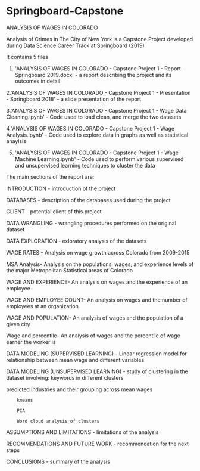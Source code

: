 # Springboard-Capstone
ANALYSIS OF WAGES IN COLORADO

Analysis of Crimes in The City of New York is a Capstone Project developed during Data Science Career Track at Springboard (2019)

It contains 5 files


1. 'ANALYSIS OF WAGES IN COLORADO - Capstone Project 1 - Report - Springboard 2019.docx' - a report describing the project and its outcomes in detail

2.'ANALYSIS OF WAGES IN COLORADO - Capstone Project 1 -  Presentation - Springboard 2018' - a slide presentation of the report 

3.'ANALYSIS OF WAGES IN COLORADO   - Capstone Project 1 - Wage Data Cleaning.ipynb' - Code used to load clean, and merge the two datasets

4 'ANALYSIS OF WAGES IN COLORADO  - Capstone Project 1 - Wage Analysis.ipynb' - Code used to explore data in graphs as well as statistical anaylsis

5. 'ANALYSIS OF WAGES IN COLORADO  - Capstone Project 1 - Wage Machine Learning.ipynb' - Code used to perform various supervised and unsupervised learning techniques to cluster the data



The main sections of the report are:


INTRODUCTION - introduction of the project

DATABASES - description of the databases used during the project

CLIENT - potential client of this project

DATA WRANGLING - wrangling procedures performed on the original dataset

DATA EXPLORATION - exloratory analysis of the datasets

WAGE RATES - Analysis on wage growth across Colorado from 2009-2015

MSA Analysis- Analysis on the populations, wages, and experience levels of the major Metropolitan Statistical areas of Colorado

WAGE AND EXPERIENCE- An analysis on wages and the experience of an employee

WAGE AND EMPLOYEE COUNT- An analysis on wages and the number of employees at an organization

WAGE AND POPULATION- An analysis of wages and the population of a given city

Wage and percentile- An analysis of wages and the percentile of wage earner the worker is

DATA MODELING (SUPERVISED LEARNING)	- Linear regression model for relationship between mean wage and different variables

DATA MODELING (UNSUPERVISED LEARNING) - study of clustering in the dataset involving: 
	keywords in different clusters
	
  predicted industries and their grouping across mean wages
  
		kmeans
		
		PCA	
		
		Word cloud analysis of clusters
ASSUMPTIONS AND LIMITATIONS	- limitations of the analysis

RECOMMENDATIONS AND FUTURE WORK	- recommendation for the next steps

CONCLUSIONS - summary of the analysis
